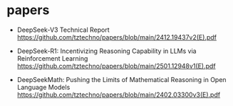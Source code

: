 # papers



* DeepSeek-V3 Technical Report
  https://github.com/tztechno/papers/blob/main/2412.19437v2(E).pdf

* DeepSeek-R1: Incentivizing Reasoning Capability in LLMs via Reinforcement Learning
  https://github.com/tztechno/papers/blob/main/2501.12948v1(E).pdf

* DeepSeekMath: Pushing the Limits of Mathematical Reasoning in Open Language Models
  https://github.com/tztechno/papers/blob/main/2402.03300v3(E).pdf

